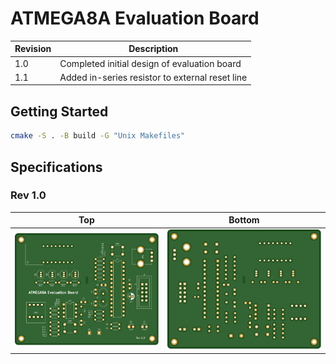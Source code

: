 # ATMEGA8A Evaluation Board

| Revision | Description                                     |
| -------- | ----------------------------------------------- |
| 1.0      | Completed initial design of evaluation board    |
| 1.1      | Added in-series resistor to external reset line |

## Getting Started

```bash
cmake -S . -B build -G "Unix Makefiles"
```

## Specifications

### Rev 1.0

| Top                                     | Bottom                                        |
| --------------------------------------- | --------------------------------------------- |
| ![Board Top Layer](images/R1.0/top.svg) | ![Board Bottom Layer](images/R1.0/bottom.svg) |

